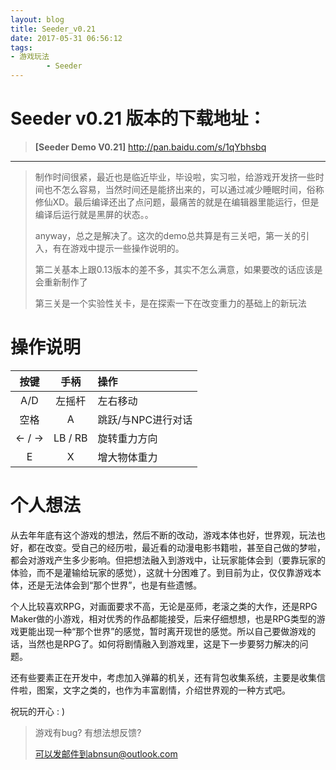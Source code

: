 ```yaml
---
layout: blog
title: Seeder_v0.21
date: 2017-05-31 06:56:12
tags:
- 游戏玩法
        - Seeder
---
```

# Seeder v0.21 版本的下载地址：

> 
> **[Seeder Demo V0.21]**
> http://pan.baidu.com/s/1qYbhsbq

-------
> 制作时间很紧，最近也是临近毕业，毕设啦，实习啦，给游戏开发挤一些时间也不怎么容易，当然时间还是能挤出来的，可以通过减少睡眠时间，俗称修仙XD。最后编译还出了点问题，最痛苦的就是在编辑器里能运行，但是编译后运行就是黑屏的状态。。
>
> anyway，总之是解决了。这次的demo总共算是有三关吧，第一关的引入，有在游戏中提示一些操作说明的。
>
> 第二关基本上跟0.13版本的差不多，其实不怎么满意，如果要改的话应该是会重新制作了
>
> 第三关是一个实验性关卡，是在探索一下在改变重力的基础上的新玩法

# 操作说明

按键 | 手柄 | 操作
:------: | :-------: |:-------
A/D | 左摇杆   | 左右移动
空格 | A | 跳跃/与NPC进行对话
← / →  | LB / RB | 旋转重力方向
E | X | 增大物体重力

# 个人想法

从去年年底有这个游戏的想法，然后不断的改动，游戏本体也好，世界观，玩法也好，都在改变。受自己的经历啦，最近看的动漫电影书籍啦，甚至自己做的梦啦，都会对游戏产生多少影响。但把想法融入到游戏中，让玩家能体会到（要靠玩家的体验，而不是灌输给玩家的感觉），这就十分困难了。到目前为止，仅仅靠游戏本体，还是无法体会到“那个世界”，也是有些遗憾。

个人比较喜欢RPG，对画面要求不高，无论是巫师，老滚之类的大作，还是RPG Maker做的小游戏，相对优秀的作品都能接受，后来仔细想想，也是RPG类型的游戏更能出现一种“那个世界”的感觉，暂时离开现世的感觉。所以自己要做游戏的话，当然也是RPG了。如何将剧情融入到游戏里，这是下一步要努力解决的问题。

还有些要素正在开发中，考虑加入弹幕的机关，还有背包收集系统，主要是收集信件啦，图案，文字之类的，也作为丰富剧情，介绍世界观的一种方式吧。

祝玩的开心 : )


> 游戏有bug? 有想法想反馈?
>
> 可以发邮件到abnsun@outlook.com
>